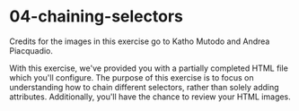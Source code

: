 # 04-chaining-selectors
Credits for the images in this exercise go to Katho Mutodo and Andrea Piacquadio.

With this exercise, we've provided you with a partially completed HTML file which you'll configure. The purpose of this exercise is to focus on understanding how to chain different selectors, rather than solely adding attributes. Additionally, you'll have the chance to review your HTML images.